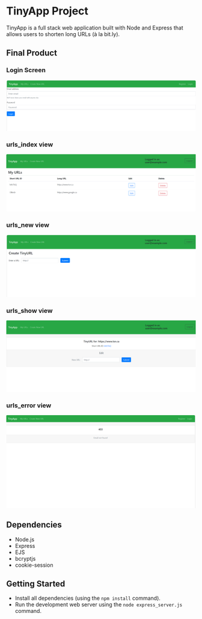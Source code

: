 # TinyApp Project

TinyApp is a full stack web application built with Node and Express that allows users to shorten long URLs (à la bit.ly).

## Final Product

### Login Screen
!["Login Screen"](https://github.com/TomSpencer-Dev/tinyapp/blob/main/images/tinyAppLoginScreen.png)

### urls_index view
!["My URLS"](https://github.com/TomSpencer-Dev/tinyapp/blob/main/images/myURLs.png)

### urls_new view
!["Create URL"](https://github.com/TomSpencer-Dev/tinyapp/blob/main/images/createURL.png)

### urls_show view
!["Show and edit URL"](https://github.com/TomSpencer-Dev/tinyapp/blob/main/images/editURL.png)

### urls_error view
!["Error Screen"](https://github.com/TomSpencer-Dev/tinyapp/blob/main/images/errorScreen.png)

## Dependencies

- Node.js
- Express
- EJS
- bcryptjs
- cookie-session

## Getting Started

- Install all dependencies (using the `npm install` command).
- Run the development web server using the `node express_server.js` command.
